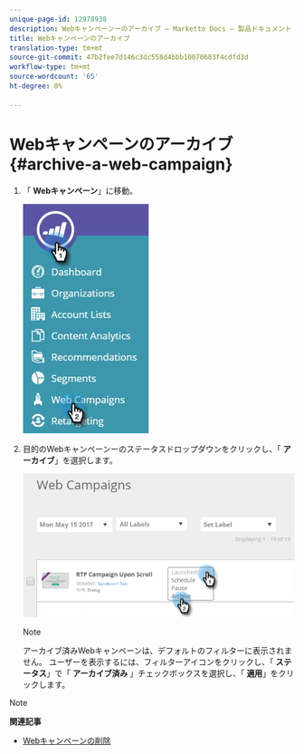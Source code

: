 ```yaml
---
unique-page-id: 12978938
description: Webキャンペーンーのアーカイブ — Marketto Docs — 製品ドキュメント
title: Webキャンペーンのアーカイブ
translation-type: tm+mt
source-git-commit: 47b2fee7d146c3dc558d4bbb10070683f4cdfd3d
workflow-type: tm+mt
source-wordcount: '65'
ht-degree: 0%

---
```



# Webキャンペーンのアーカイブ {#archive-a-web-campaign}

1. 「 **Webキャンペーン**」に移動。

   ![](assets/one.jpg)

1. 目的のWebキャンペーンーのステータスドロップダウンをクリックし、「 **アーカイブ**」を選択します。

   ![](assets/two-3.png)

   >[!NOTE]
   >
   >アーカイブ済みWebキャンペーンは、デフォルトのフィルターに表示されません。 ユーザーを表示するには、フィルターアイコンをクリックし、「 **ステータス**」で「 **アーカイブ済み** 」チェックボックスを選択し、「 **適用**」をクリックします。

>[!NOTE]
>
>**関連記事**
>
>* [Webキャンペーンの削除](delete-a-web-campaign.md)

>



